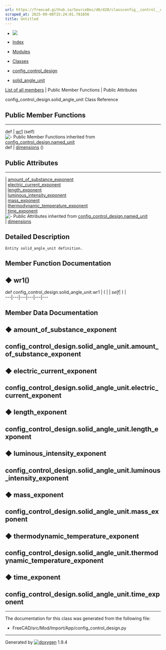 ```yaml
---
url: https://freecad.github.io/SourceDoc/d6/d20/classconfig__control__design_1_1solid__angle__unit.html
scraped_at: 2025-09-08T15:24:01.781856
title: Untitled
---
```


  * [ ![](https://www.freecad.org/svg/logo-freecad.svg) ](https://freecadweb.org "FreeCAD")
  * [Index](../../index.html "Index")
  * [Modules](../../modules.html "Modules list")
  * [Classes](../../annotated.html "Annotated list")

  * [config_control_design](../../d4/d07/namespaceconfig__control__design.html)
  * [solid_angle_unit](../../d6/d20/classconfig__control__design_1_1solid__angle__unit.html)

[List of all members](../../d1/d4d/classconfig__control__design_1_1solid__angle__unit-members.html) | Public Member Functions | Public Attributes

config_control_design.solid_angle_unit Class Reference

##  Public Member Functions  
  
---  
def | [wr1](../../d6/d20/classconfig__control__design_1_1solid__angle__unit.html#a6099dc9658708cb551b47bf7d299192e) (self)  
![-](../../closed.png) Public Member Functions inherited from
[config_control_design.named_unit](../../d1/d8c/classconfig__control__design_1_1named__unit.html)  
def | [dimensions](../../d1/d8c/classconfig__control__design_1_1named__unit.html#a0626f8d962e4f629ec777f81d3fa2587) ()  
  
##  Public Attributes  
  
---  
|
[amount_of_substance_exponent](../../d6/d20/classconfig__control__design_1_1solid__angle__unit.html#a9b5b0e6acd874f61c0b13f9a75b3a3b6)  
|
[electric_current_exponent](../../d6/d20/classconfig__control__design_1_1solid__angle__unit.html#a6d7d81846b3ec5c9e159b3ca1efcd419)  
|
[length_exponent](../../d6/d20/classconfig__control__design_1_1solid__angle__unit.html#a72cd73ef302c42cd2d5ee0b6214a8bdd)  
|
[luminous_intensity_exponent](../../d6/d20/classconfig__control__design_1_1solid__angle__unit.html#a6d9fb668ff8a4ae7841578bd4dec57a7)  
|
[mass_exponent](../../d6/d20/classconfig__control__design_1_1solid__angle__unit.html#a861d4edacc17a6450fde9f5fe85233d8)  
|
[thermodynamic_temperature_exponent](../../d6/d20/classconfig__control__design_1_1solid__angle__unit.html#a8549a22702ae741b631fa802568a7783)  
|
[time_exponent](../../d6/d20/classconfig__control__design_1_1solid__angle__unit.html#a7799f41c0cc54f5cfc1d3502e6a1c5c1)  
![-](../../closed.png) Public Attributes inherited from
[config_control_design.named_unit](../../d1/d8c/classconfig__control__design_1_1named__unit.html)  
|
[dimensions](../../d1/d8c/classconfig__control__design_1_1named__unit.html#a24078263275a1f9f1d5017e44af86b1a)  
  
## Detailed Description

    
    
    Entity solid_angle_unit definition.

## Member Function Documentation

## ◆ wr1()

def config_control_design.solid_angle_unit.wr1  | ( |  | _self_| ) |   
---|---|---|---|---|---  
  
## Member Data Documentation

## ◆ amount_of_substance_exponent

config_control_design.solid_angle_unit.amount_of_substance_exponent  
---  
  
## ◆ electric_current_exponent

config_control_design.solid_angle_unit.electric_current_exponent  
---  
  
## ◆ length_exponent

config_control_design.solid_angle_unit.length_exponent  
---  
  
## ◆ luminous_intensity_exponent

config_control_design.solid_angle_unit.luminous_intensity_exponent  
---  
  
## ◆ mass_exponent

config_control_design.solid_angle_unit.mass_exponent  
---  
  
## ◆ thermodynamic_temperature_exponent

config_control_design.solid_angle_unit.thermodynamic_temperature_exponent  
---  
  
## ◆ time_exponent

config_control_design.solid_angle_unit.time_exponent  
---  
  
* * *

The documentation for this class was generated from the following file:

  * FreeCAD/src/Mod/Import/App/config_control_design.py

* * *

Generated by
[![doxygen](../../doxygen.svg)](https://www.doxygen.org/index.html) 1.9.4

